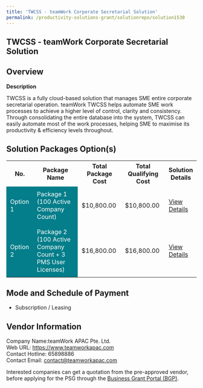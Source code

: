 ```yaml
---
title: 'TWCSS - teamWork Corporate Secretarial Solution'
permalink: /productivity-solutions-grant/solutionrepo/solution1530
---
```


## TWCSS - teamWork Corporate Secretarial Solution

## Overview

**Description**

TWCSS is a fully cloud-based solution that manages SME entire corporate secretarial operation. teamWork TWCSS helps automate SME work processes to achieve a higher level of control, clarity and consistency. Through consolidating the entire database into the system, TWCSS can easily automate most of the work processes, helping SME to maximise its productivity & efficiency levels throughout.

## Solution Packages Option(s)

<table>
<tr>
<th><b>No.</b></th>
<th><b>Package Name</b></th>
<th><b>Total Package Cost</b></th>
<th><b>Total Qualifying Cost</b></th>
<th><b>Solution Details</b></th>
</tr>
<tr>
<td style='padding: 10px; background-color: #037E8A; color: #FFFFFF;'>Option 1</td>
<td style='padding: 10px; background-color: #037E8A; color: #FFFFFF;'>Package 1 (100 Active Company Count)</td>
<td style='padding: 10px;'>$10,800.00</td>
<td style='padding: 10px;'>$10,800.00</td>
<td style='padding: 10px;'><a href='/images/psg/teamWork_TWCSS_28122023_Desensitised_Annex3_Part1.pdf' target='_blank'>View Details</a></td>
</tr>
<tr>
<td style='padding: 10px; background-color: #037E8A; color: #FFFFFF;'>Option 2</td>
<td style='padding: 10px; background-color: #037E8A; color: #FFFFFF;'>Package 2 (100 Active Company Count + 3 PMS User Licenses)</td>
<td style='padding: 10px;'>$16,800.00</td>
<td style='padding: 10px;'>$16,800.00</td>
<td style='padding: 10px;'><a href='/images/psg/teamWork_TWCSS_28122023_Desensitised_Annex3_Part2.pdf' target='_blank'>View Details</a></td>
</tr>
</table>

## Mode and Schedule of Payment

 - Subscription / Leasing

## Vendor Information

 Company Name:teamWork APAC Pte. Ltd.<br>Web URL: https://www.teamworkapac.com <br>Contact Hotline: 65898886 <br>Contact Email: contact@teamworkapac.com <br>

Interested companies can get a quotation from the pre-approved vendor, before applying for the PSG through the <a href='https://www.businessgrants.gov.sg/' target='_blank' rel='noopener'>Business Grant Portal (BGP)</a>.

<script src="/jquery/resize-tables.js"></script>
